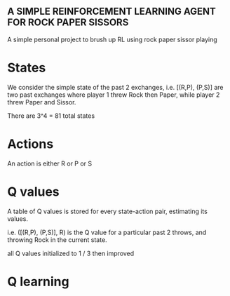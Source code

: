 ## A SIMPLE REINFORCEMENT LEARNING AGENT FOR ROCK PAPER SISSORS ##

A simple personal project to brush up RL using rock paper sissor playing

# States

We consider the simple state of the past 2 exchanges, i.e. [(R,P), (P,S)] are two past exchanges
where player 1 threw Rock then Paper, while player 2 threw Paper and Sissor.

There are 3^4 = 81 total states

# Actions

An action is either R or P or S

# Q values

A table of Q values is stored for every state-action pair, estimating its values.

i.e. ([(R,P), (P,S)], R) is the Q value for a particular past 2 throws, and throwing Rock in the
current state.

all Q values initialized to 1 / 3 then improved

# Q learning


